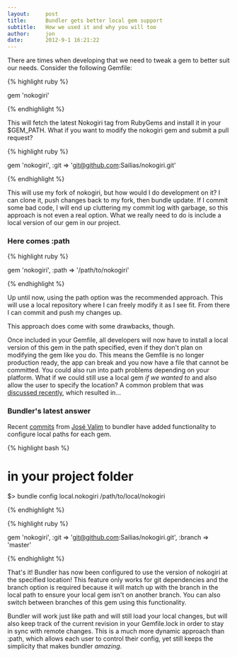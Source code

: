 ```yaml
---
layout:     post
title:      Bundler gets better local gem support
subtitle:   How we used it and why you will too
author:     jon
date:       2012-9-1 16:21:22
---
```


There are times when developing that we need to tweak a gem to better suit our needs.   Consider the following Gemfile:

{% highlight ruby %}

gem 'nokogiri'

{% endhighlight %}

This will fetch the latest Nokogiri tag from RubyGems and install it in your $GEM_PATH.  What if you want to modify the nokogiri gem and submit a pull request?

{% highlight ruby %}

gem 'nokogiri', :git => 'git@github.com:Sailias/nokogiri.git'

{% endhighlight %}

This will use my fork of nokogiri, but how would I do development on it?  I can clone it, push changes back to my fork, then bundle update. If I commit some bad code, I will end up cluttering my commit log with garbage, so this approach is not even a real option.
What we really need to do is include a local version of our gem in our project.

### Here comes :path

{% highlight ruby %}

gem 'nokogiri', :path => '/path/to/nokogiri'

{% endhighlight %}

Up until now, using the path option was the recommended approach. This will use a local repository where I can freely modify it as I see fit.  From there I can commit and push my changes up.

This approach does come with some drawbacks, though.

Once included in your Gemfile, all developers will now have to install a local version of this gem in the path specified, even if they don't plan on modifying the gem like you do. This means the Gemfile is no longer production ready, the app can break and you now have a file that cannot be committed.  You could also run into path problems depending on your platform. What if we could still use a local gem <em>if we wanted to</em> and also allow the user to specify the location? A common problem that was [discussed recently](https://gist.github.com/2063855), which resulted in...

### Bundler's latest answer

Recent [commits](https://github.com/carlhuda/bundler/pull/1779) from [José Valim](https://github.com/josevalim) to bundler have added functionality to configure local paths for each gem.

{% highlight bash %}

# in your project folder
$> bundle config local.nokogiri /path/to/local/nokogiri

{% endhighlight %}

{% highlight ruby %}

gem 'nokogiri', :git => 'git@github.com:Sailias/nokogiri.git', :branch => 'master'

{% endhighlight %}

That's it! Bundler has now been configured to use the version of nokogiri at the specified location! This feature only works for git dependencies and the branch option is required because it will match up with the branch in the local path to ensure your local gem isn't on another branch. You can also switch between branches of this gem using this functionality.

Bundler will work just like path and will still load your local changes, but will also keep track of the current revision in your Gemfile.lock in order to stay in sync with remote changes. This is a much more dynamic approach than :path, which allows each user to control their config, yet still keeps the simplicity that makes bundler *amazing*.